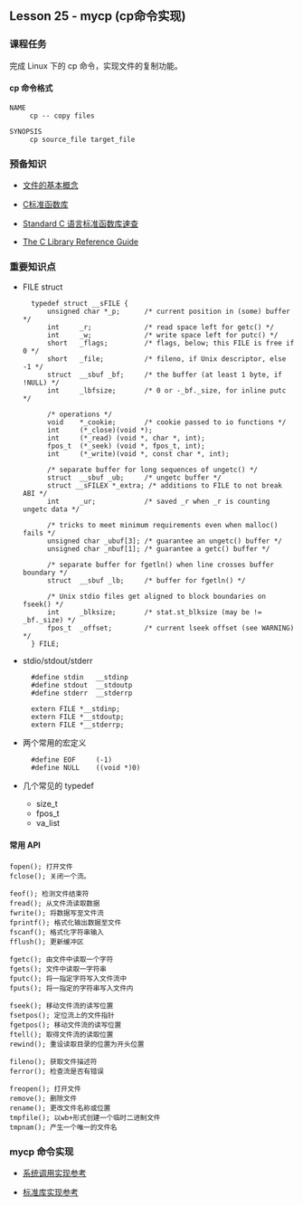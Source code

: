 
## Lesson 25 - mycp (cp命令实现)

### 课程任务
完成 Linux 下的 cp 命令，实现文件的复制功能。

#### cp 命令格式

	NAME
	     cp -- copy files

	SYNOPSIS
	     cp source_file target_file


### 预备知识

* [文件的基本概念](http://learn.akae.cn/media/ch25s02.html)

* [C标准函数库](http://zh.wikipedia.org/zh-cn/C%E6%A8%99%E6%BA%96%E5%87%BD%E5%BC%8F%E5%BA%AB)

* [Standard C 语言标准函数库速查](http://ganquan.info/standard-c/)

* [The C Library Reference Guide](http://www.acm.uiuc.edu/webmonkeys/book/c_guide/)

### 重要知识点

* FILE struct

		typedef struct __sFILE {
			unsigned char *_p;      /* current position in (some) buffer */
			int     _r;             /* read space left for getc() */
			int     _w;             /* write space left for putc() */
			short   _flags;         /* flags, below; this FILE is free if 0 */
			short   _file;          /* fileno, if Unix descriptor, else -1 */
			struct  __sbuf _bf;     /* the buffer (at least 1 byte, if !NULL) */
			int     _lbfsize;       /* 0 or -_bf._size, for inline putc */

			/* operations */
			void    *_cookie;       /* cookie passed to io functions */
			int     (*_close)(void *);
			int     (*_read) (void *, char *, int);
			fpos_t  (*_seek) (void *, fpos_t, int);
			int     (*_write)(void *, const char *, int);

			/* separate buffer for long sequences of ungetc() */
			struct  __sbuf _ub;     /* ungetc buffer */
			struct __sFILEX *_extra; /* additions to FILE to not break ABI */
			int     _ur;            /* saved _r when _r is counting ungetc data */

			/* tricks to meet minimum requirements even when malloc() fails */
			unsigned char _ubuf[3]; /* guarantee an ungetc() buffer */
			unsigned char _nbuf[1]; /* guarantee a getc() buffer */

			/* separate buffer for fgetln() when line crosses buffer boundary */
			struct  __sbuf _lb;     /* buffer for fgetln() */

			/* Unix stdio files get aligned to block boundaries on fseek() */
			int     _blksize;       /* stat.st_blksize (may be != _bf._size) */
			fpos_t  _offset;        /* current lseek offset (see WARNING) */
		} FILE;

* stdio/stdout/stderr

		#define stdin   __stdinp
		#define stdout  __stdoutp
		#define stderr  __stderrp

		extern FILE *__stdinp;
		extern FILE *__stdoutp;
		extern FILE *__stderrp;

* 两个常用的宏定义

		#define EOF     (-1)
		#define NULL	((void *)0)

* 几个常见的 typedef 
	* size_t 
	* fpos_t
	* va_list

#### 常用 API

	fopen(); 打开文件
	fclose(); 关闭一个流。

	feof(); 检测文件结束符
	fread(); 从文件流读取数据
	fwrite(); 将数据写至文件流
	fprintf(); 格式化输出数据至文件
	fscanf(); 格式化字符串输入
	fflush(); 更新缓冲区

	fgetc(); 由文件中读取一个字符
	fgets(); 文件中读取一字符串
	fputc(); 将一指定字符写入文件流中
	fputs(); 将一指定的字符串写入文件内

	fseek(); 移动文件流的读写位置
	fsetpos(); 定位流上的文件指针
	fgetpos(); 移动文件流的读写位置
	ftell(); 取得文件流的读取位置
	rewind(); 重设读取目录的位置为开头位置

	fileno(); 获取文件描述符
	ferror(); 检查流是否有错误

	freopen(); 打开文件
	remove(); 删除文件
	rename(); 更改文件名称或位置
	tmpfile(); 以wb+形式创建一个临时二进制文件
	tmpnam(); 产生一个唯一的文件名

### mycp 命令实现

* [系统调用实现参考](http://blog.csdn.net/buaa_shang/article/details/9146793)

* [标准库实现参考](http://book.51cto.com/art/200903/114931.htm)

